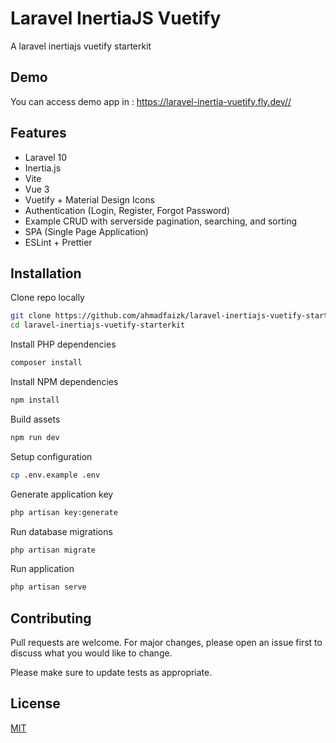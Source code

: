 # Laravel InertiaJS Vuetify

A laravel inertiajs vuetify starterkit

## Demo

You can access demo app in : <https://laravel-inertia-vuetify.fly.dev//>

## Features

- Laravel 10
- Inertia.js
- Vite
- Vue 3
- Vuetify + Material Design Icons
- Authentication (Login, Register, Forgot Password)
- Example CRUD with serverside pagination, searching, and sorting
- SPA (Single Page Application)
- ESLint + Prettier

## Installation

Clone repo locally

```bash
git clone https://github.com/ahmadfaizk/laravel-inertiajs-vuetify-starterkit
cd laravel-inertiajs-vuetify-starterkit
```

Install PHP dependencies

```bash
composer install
```

Install NPM dependencies

```bash
npm install
```

Build assets

```bash
npm run dev
```

Setup configuration

```bash
cp .env.example .env
```

Generate application key

```bash
php artisan key:generate
```

Run database migrations

```bash
php artisan migrate
```

Run application
```bash
php artisan serve
```

## Contributing

Pull requests are welcome. For major changes, please open an issue first to discuss what you would like to change.

Please make sure to update tests as appropriate.

## License

[MIT](https://choosealicense.com/licenses/mit/)
